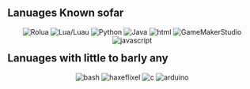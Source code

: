 ## Lanuages Known sofar
<div style="width: inherit;height: 20; text-align: center;">
  <img src="https://skillicons.dev/icons?i=robloxstudio" alt="Rolua">
  <img src="https://skillicons.dev/icons?i=lua" alt="Lua/Luau">
  <img src="https://skillicons.dev/icons?i=python" alt="Python">
  <img src="https://skillicons.dev/icons?i=java" alt="Java">
  <img src="https://skillicons.dev/icons?i=html" alt="html">
  <img src="https://skillicons.dev/icons?i=gamemakerstudio" alt="GameMakerStudio">
  <img src="https://skillicons.dev/icons?i=javascript" alt="javascript">
</div>

## Lanuages with little to barly any
<div style="width: inherit;height: 20; text-align: center;">
  <img src="https://skillicons.dev/icons?i=bash" alt="bash">
  <img src="https://skillicons.dev/icons?i=haxeflixel" alt="haxeflixel">
  <img src="https://skillicons.dev/icons?i=c" alt="c">
  <img src="https://skillicons.dev/icons?i=arduino" alt="arduino">
</div>
